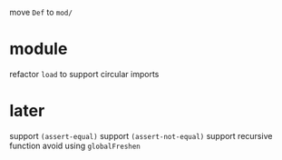 move `Def` to `mod/`

# module

refactor `load` to support circular imports

# later

support `(assert-equal)`
support `(assert-not-equal)`
support recursive function
avoid using `globalFreshen`
